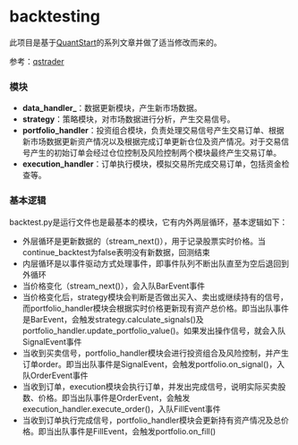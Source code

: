 # backtesting
此项目是基于[QuantStart](https://www.quantstart.com/articles)的系列文章并做了适当修改而来的。

参考：[qstrader](https://github.com/mhallsmoore/qstrader)

### 模块
* **data_handler_**：数据更新模块，产生新市场数据。
* **strategy**：策略模块，对市场数据进行分析，产生交易信号。
* **portfolio_handler**：投资组合模块，负责处理交易信号产生交易订单、根据新市场数据更新资产情况以及根据完成订单更新仓位及资产情况。对于交易信号产生的初始订单会经过仓位控制及风险控制两个模块最终产生交易订单。
* **execution_handler**：订单执行模块，模拟交易所完成交易订单，包括资金检查等。

### 基本逻辑
backtest.py是运行文件也是最基本的模块，它有内外两层循环，基本逻辑如下：
* 外层循环是更新数据的（stream_next()），用于记录股票实时价格。当continue_backtest为false表明没有新数据，回测结束
* 内层循环是以事件驱动方式处理事件，即事件队列不断出队直至为空后退回到外循环
* 当价格变化（stream_next()），会入队BarEvent事件
* 当价格变化后，strategy模块会判断是否做出买入、卖出或继续持有的信号，而portfolio_handler模块会根据实时价格更新现有资产总价格。即当出队事件是BarEvent，会触发strategy.calculate_signals()及portfolio_handler.update_portfolio_value()。如果发出操作信号，就会入队SignalEvent事件
* 当收到买卖信号，portfolio_handler模块会进行投资组合及风险控制，并产生订单order。即当出队事件是SignalEvent，会触发portfolio.on_signal()，入队OrderEvent事件
* 当收到订单，execution模块会执行订单，并发出完成信号，说明实际买卖股数、价格。即当出队事件是OrderEvent，会触发execution_handler.execute_order()，入队FillEvent事件
* 当收到订单执行完成信号，portfolio_handler模块会更新持有资产情况及总价格。即当出队事件是FillEvent，会触发portfolio.on_fill()


